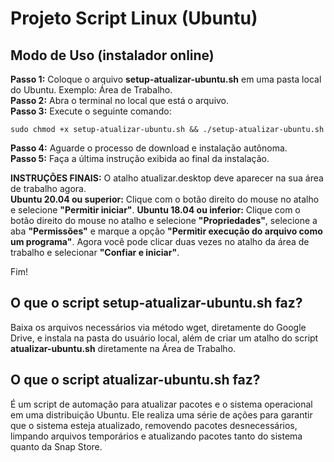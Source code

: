 # Projeto Script Linux (Ubuntu)

## Modo de Uso (instalador online)

**Passo 1:** Coloque o arquivo **setup-atualizar-ubuntu.sh** em uma pasta local do Ubuntu. Exemplo: Área de Trabalho.  
**Passo 2:** Abra o terminal no local que está o arquivo.  
**Passo 3:** Execute o seguinte comando:  

    sudo chmod +x setup-atualizar-ubuntu.sh && ./setup-atualizar-ubuntu.sh
  
**Passo 4:** Aguarde o processo de download e instalação autônoma.  
**Passo 5:** Faça a última instrução exibida ao final da instalação.  

**INSTRUÇÕES FINAIS:** O atalho atualizar.desktop deve aparecer na sua área de trabalho agora.  
**Ubuntu 20.04 ou superior:** Clique com o botão direito do mouse no atalho e selecione **"Permitir iniciar"**.
**Ubuntu 18.04 ou inferior:** Clique com o botão direito do mouse no atalho e selecione **"Propriedades"**, selecione a aba **"Permissões"** e marque a opção **"Permitir execução do arquivo como um programa"**. Agora você pode clicar duas vezes no atalho da área de trabalho e selecionar **"Confiar e iniciar"**.

Fim!

## O que o script setup-atualizar-ubuntu.sh faz?

Baixa os arquivos necessários via método wget, diretamente do Google Drive, e instala na pasta do usuário local, além de criar um atalho do script **atualizar-ubuntu.sh** diretamente na Área de Trabalho.

## O que o script atualizar-ubuntu.sh faz?

É um script de automação para atualizar pacotes e o sistema operacional em uma distribuição Ubuntu. Ele realiza uma série de ações para garantir que o sistema esteja atualizado, removendo pacotes desnecessários, limpando arquivos temporários e atualizando pacotes tanto do sistema quanto da Snap Store.  
